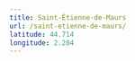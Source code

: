 ```yaml
---
title: Saint-Étienne-de-Maurs
url: /saint-etienne-de-maurs/
latitude: 44.714
longitude: 2.204
---
```

